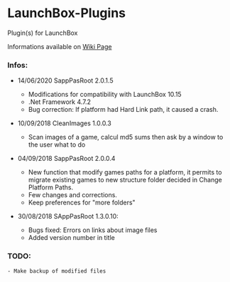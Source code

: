 # LaunchBox-Plugins
Plugin(s) for LaunchBox

Informations available on [Wiki Page](https://github.com/daerlnaxe/LaunchBox-Plugins/wiki)

### Infos:
- 14/06/2020 SappPasRoot 2.0.1.5
    - Modifications for compatibility with LaunchBox 10.15    
    - .Net Framework 4.7.2
    - Bug correction: If platform had Hard Link path, it caused a crash.
    
- 10/09/2018 CleanImages 1.0.0.3
    - Scan images of a game, calcul md5 sums then ask by a window to the user what to do

- 04/09/2018 SappPasRoot 2.0.0.4
    - New function that modify games paths for a platform, it permits to 
    migrate existing games to new structure folder decided in Change Platform Paths.
    - Few changes and corrections.
    - Keep preferences for "more folders"

- 30/08/2018 SAppPasRoot 1.3.0.10:
    - Bugs fixed: Errors on links about image files
    - Added version number in title
    
### TODO:
    - Make backup of modified files
    

